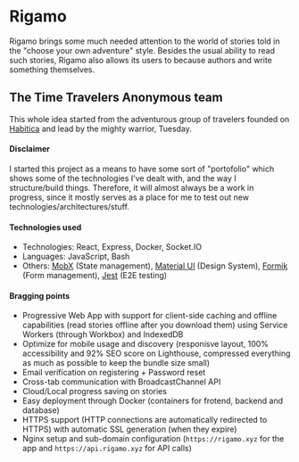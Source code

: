 # Rigamo

Rigamo brings some much needed attention to the world of stories told in the "choose your own adventure" style. Besides the usual ability to read such stories, Rigamo also allows its users to because authors and write something themselves.

## The Time Travelers Anonymous team

This whole idea started from the adventurous group of travelers founded on [Habitica](https://habitica.com/) and lead by the mighty warrior, Tuesday.

#### Disclaimer

I started this project as a means to have some sort of "portofolio" which shows some of the technologies I've dealt with, and the way I structure/build things. Therefore, it will almost always be a work in progress, since it mostly serves as a place for me to test out new technologies/architectures/stuff.

#### Technologies used
- Technologies: React, Express, Docker, Socket.IO
- Languages: JavaScript, Bash
- Others: [MobX](https://mobx.js.org/README.html) (State management), [Material UI](http://material-ui.com/) (Design System), [Formik](https://github.com/jaredpalmer/formik) (Form management), [Jest](https://jestjs.io/) (E2E testing)

#### Bragging points
- Progressive Web App with support for client-side caching and offline capabilities (read stories offline after you download them) using Service Workers (through Workbox) and IndexedDB
- Optimize for mobile usage and discovery (responisve layout, 100% accessibility and 92% SEO score on Lighthouse, compressed everything as much as possible to keep the bundle size small)
- Email verification on registering + Password reset
- Cross-tab communication with BroadcastChannel API
- Cloud/Local progress saving on stories
- Easy deployment through Docker (containers for frotend, backend and database)
- HTTPS support (HTTP connections are automatically redirected to HTTPS) with automatic SSL generation (when they expire)
- Nginx setup and sub-domain configuration (`https://rigamo.xyz` for the app and `https://api.rigamo.xyz` for API calls)
